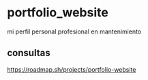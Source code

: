 # portfolio_website
mi perfil personal profesional en mantenimiento
## consultas
https://roadmap.sh/projects/portfolio-website
